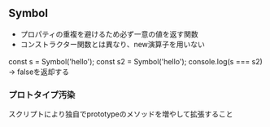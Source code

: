 ## Symbol
- プロパティの重複を避けるため必ず一意の値を返す関数
- コンストラクター関数とは異なり、new演算子を用いない

const s = Symbol('hello');
const s2 = Symbol('hello');
console.log(s === s2)　→ falseを返却する

### プロトタイプ汚染
スクリプトにより独自でprototypeのメソッドを増やして拡張すること
